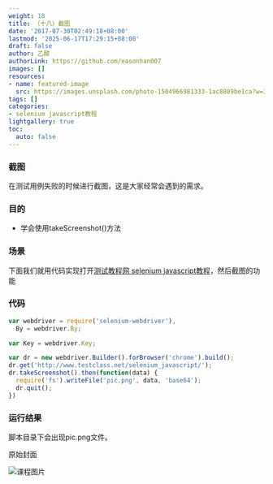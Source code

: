 ```yaml
---
weight: 18
title: （十八）截图
date: '2017-07-30T02:49:18+08:00'
lastmod: '2025-06-17T17:29:15+08:00'
draft: false
author: 乙醇
authorLink: https://github.com/easonhan007
images: []
resources:
- name: featured-image
  src: https://images.unsplash.com/photo-1504966981333-1ac8809be1ca?w=300
tags: []
categories:
- selenium javascript教程
lightgallery: true
toc:
  auto: false
---
```




### 截图

在测试用例失败的时候进行截图，这是大家经常会遇到的需求。

### 目的

* 学会使用takeScreenshot()方法

### 场景

下面我们就用代码实现打开[测试教程网 selenium javascript教程](http://www.testclass.net/selenium_javascript/)，然后截图的功能

### 代码

```javascript
var webdriver = require('selenium-webdriver'),
  By = webdriver.By;

var Key = webdriver.Key;

var dr = new webdriver.Builder().forBrowser('chrome').build();
dr.get('http://www.testclass.net/selenium_javascript/');
dr.takeScreenshot().then(function(data) {
  require('fs').writeFile('pic.png', data, 'base64');
  dr.quit();
})

```

### 运行结果

脚本目录下会出现pic.png文件。




原始封面

![课程图片](https://images.unsplash.com/photo-1504966981333-1ac8809be1ca?w=300)

